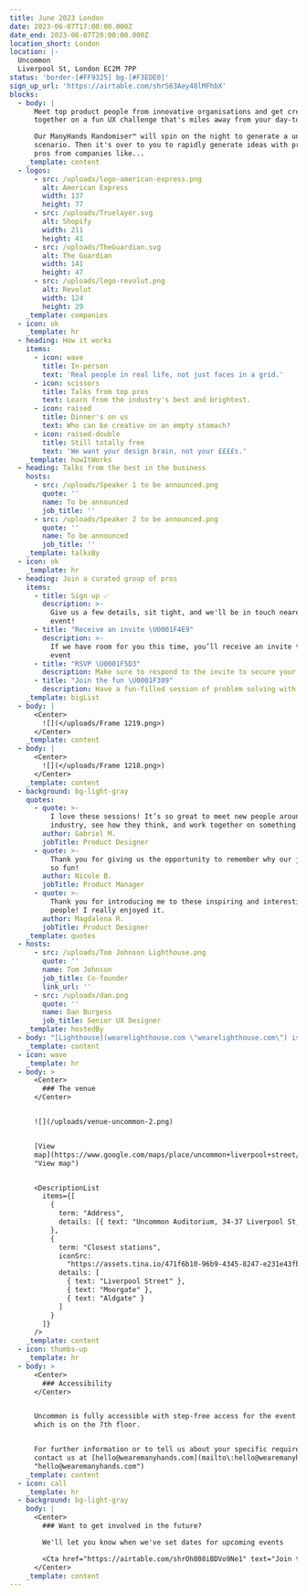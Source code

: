 ```yaml
---
title: June 2023 London
date: 2023-06-07T17:00:00.000Z
date_end: 2023-06-07T20:00:00.000Z
location_short: London
location: |-
  Uncommon
  Liverpool St, London EC2M 7PP
status: 'border-[#FF9325] bg-[#F3EDE0]'
sign_up_url: 'https://airtable.com/shrS63Aey48lMFhbX'
blocks:
  - body: |
      Meet top product people from innovative organisations and get creative
      together on a fun UX challenge that's miles away from your day-to-day.

      Our ManyHands Randomiser™ will spin on the night to generate a unique
      scenario. Then it's over to you to rapidly generate ideas with product
      pros from companies like...
    _template: content
  - logos:
      - src: /uploads/logo-american-express.png
        alt: American Express
        width: 137
        height: 77
      - src: /uploads/Truelayer.svg
        alt: Shopify
        width: 211
        height: 41
      - src: /uploads/TheGuardian.svg
        alt: The Guardian
        width: 141
        height: 47
      - src: /uploads/logo-revolut.png
        alt: Revolut
        width: 124
        height: 29
    _template: companies
  - icon: ok
    _template: hr
  - heading: How it works
    items:
      - icon: wave
        title: In-person
        text: 'Real people in real life, not just faces in a grid.'
      - icon: scissors
        title: Talks from top pros
        text: Learn from the industry's best and brightest.
      - icon: raised
        title: Dinner's on us
        text: Who can be creative on an empty stomach?
      - icon: raised-double
        title: Still totally free
        text: 'We want your design brain, not your ££££s.'
    _template: howItWorks
  - heading: Talks from the best in the business
    hosts:
      - src: /uploads/Speaker 1 to be announced.png
        quote: ''
        name: To be announced
        job_title: ''
      - src: /uploads/Speaker 2 to be announced.png
        quote: ''
        name: To be announced
        job_title: ''
    _template: talksBy
  - icon: ok
    _template: hr
  - heading: Join a curated group of pros
    items:
      - title: Sign up ✅
        description: >-
          Give us a few details, sit tight, and we'll be in touch nearer the
          event!
      - title: "Receive an invite \U0001F4E9"
        description: >-
          If we have room for you this time, you’ll receive an invite to the
          event
      - title: "RSVP \U0001F5D3️"
        description: Make sure to respond to the invite to secure your seat
      - title: "Join the fun \U0001F389"
        description: Have a fun-filled session of problem solving with your new best mates
    _template: bigList
  - body: |
      <Center>
        ![](</uploads/Frame 1219.png>)
      </Center>
    _template: content
  - body: |
      <Center>
        ![](</uploads/Frame 1218.png>)
      </Center>
    _template: content
  - background: bg-light-gray
    quotes:
      - quote: >-
          I love these sessions! It’s so great to meet new people around the
          industry, see how they think, and work together on something fun. 
        author: Gabriel M.
        jobTitle: Product Designer
      - quote: >-
          Thank you for giving us the opportunity to remember why our jobs are
          so fun!
        author: Nicole B.
        jobTitle: Product Manager
      - quote: >-
          Thank you for introducing me to these inspiring and interesting
          people! I really enjoyed it.
        author: Magdalena R.
        jobTitle: Product Designer
    _template: quotes
  - hosts:
      - src: /uploads/Tom Johnson Lighthouse.png
        quote: ''
        name: Tom Johnson
        job_title: Co-founder
        link_url: ''
      - src: /uploads/dan.png
        quote: ''
        name: Dan Burgess
        job_title: Senior UX Designer
    _template: hostedBy
  - body: "[Lighthouse](wearelighthouse.com \"wearelighthouse.com\") is a specialist UX and UI design agency based in London, trusted by enterprise organisations to tackle the toughest challenges since 2008 \U0001F680\n"
    _template: content
  - icon: wave
    _template: hr
  - body: >
      <Center>
        ### The venue
      </Center>


      ![](/uploads/venue-uncommon-2.png)


      [View
      map](https://www.google.com/maps/place/uncommon+liverpool+street/data=!4m2!3m1!1s0x0:0x706cb25d16d16dd6
      "View map")


      <DescriptionList
        items={[
          {
            term: "Address",
            details: [{ text: "Uncommon Auditorium, 34-37 Liverpool St, EC2M 7PP" }]
          },
          {
            term: "Closest stations",
            iconSrc:
              "https://assets.tina.io/471f6b10-96b9-4345-8247-e231e43fb9ab/logo-undergound.png",
            details: [
              { text: "Liverpool Street" },
              { text: "Moorgate" },
              { text: "Aldgate" }
            ]
          }
        ]}
      />
    _template: content
  - icon: thumbs-up
    _template: hr
  - body: >
      <Center>
        ### Accessibility
      </Center>


      Uncommon is fully accessible with step-free access for the event space
      which is on the 7th floor.


      For further information or to tell us about your specific requirements,
      contact us at [hello@wearemanyhands.com](mailto\:hello@wearemanyhands.com
      "hello@wearemanyhands.com")
    _template: content
  - icon: call
    _template: hr
  - background: bg-light-gray
    body: |
      <Center>
        ### Want to get involved in the future?

        We'll let you know when we've set dates for upcoming events

        <Cta href="https://airtable.com/shrOh808iBDVo9Ne1" text="Join the list" />
      </Center>
    _template: content
---
```














































